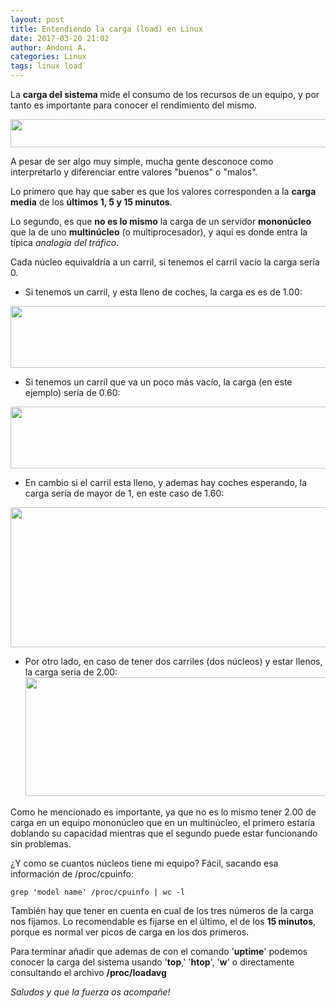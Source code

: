 ```yaml
---
layout: post
title: Entendiendo la carga (load) en Linux
date: 2017-03-20 21:02
author: Andoni A.
categories: Linux
tags: linux load
---
```

La <strong>carga del sistema </strong>mide el consumo de los recursos de un equipo, y por tanto es importante para conocer el rendimiento del mismo.

<img class="aligncenter size-full wp-image-358" src="http://blogdeandoniaf.files.wordpress.com/2018/03/seleccic3b3n_001.png" alt="" width="719" height="45" />

A pesar de ser algo muy simple, mucha gente desconoce como interpretarlo y diferenciar entre valores "buenos" o "malos".

Lo primero que hay que saber es que los valores corresponden a la <strong>carga media</strong> de los <strong>últimos 1, 5 y 15 minutos</strong>.

Lo segundo, es que <strong>no es lo mismo</strong> la carga de un servidor <strong>mononúcleo</strong> que la de uno <strong>multinúcleo</strong> (o multiprocesador), y aquí es donde entra la típica <em>analogía del tráfico</em>.

Cada núcleo equivaldría a un carril, si tenemos el carril vacío la carga sería 0.
<ul>
 	<li>Si tenemos un carril, y esta lleno de coches, la carga es es de 1.00:</li>
</ul>
<img class="aligncenter size-full wp-image-359" src="http://blogdeandoniaf.files.wordpress.com/2018/03/seleccic3b3n_002.png" alt="" width="624" height="99" />
<ul>
 	<li>Si tenemos un carril que va un poco más vacío, la carga (en este ejemplo) sería de 0.60:</li>
</ul>
<img class="aligncenter size-full wp-image-360" src="http://blogdeandoniaf.files.wordpress.com/2018/03/seleccic3b3n_004.png" alt="" width="624" height="99" />
<ul>
 	<li>En cambio si el carril esta lleno, y ademas hay coches esperando, la carga sería de mayor de 1, en este caso de 1.60:</li>
</ul>
<img class="aligncenter size-full wp-image-361" src="http://blogdeandoniaf.files.wordpress.com/2018/03/seleccic3b3n_005.png" alt="" width="738" height="224" />
<ul>
 	<li>Por otro lado, en caso de tener dos carriles (dos núcleos) y estar llenos, la carga sería de 2.00:<img class="aligncenter size-full wp-image-362" src="http://blogdeandoniaf.files.wordpress.com/2018/03/seleccic3b3n_003.png" alt="" width="626" height="190" /></li>
</ul>
Como he mencionado es importante, ya que no es lo mismo tener 2.00 de carga en un equipo mononúcleo que en un multinúcleo, el primero estaría doblando su capacidad mientras que el segundo puede estar funcionando sin problemas.

¿Y como se cuantos núcleos tiene mi equipo? Fácil, sacando esa información de /proc/cpuinfo:

<code>grep 'model name' /proc/cpuinfo | wc -l</code>

También hay que tener en cuenta en cual de los tres números de la carga nos fijamos. Lo recomendable es fijarse en el último, el de los <strong>15 minutos</strong>, porque es normal ver picos de carga en los dos primeros.

Para terminar añadir que ademas de con el comando '<strong>uptime</strong>' podemos conocer la carga del sistema usando '<strong>top</strong>,' '<strong>htop</strong>', '<strong>w</strong>' o directamente consultando el archivo <strong>/proc/loadavg</strong>

<em>Saludos y que la fuerza os acompañe!</em>
